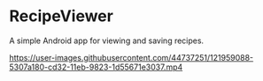 # RecipeViewer
A simple Android app for viewing and saving recipes.

https://user-images.githubusercontent.com/44737251/121959088-5307a180-cd32-11eb-9823-1d55671e3037.mp4



